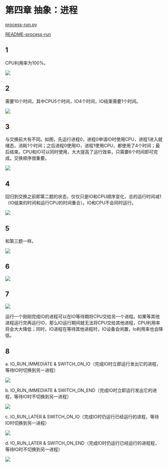 # 第四章 抽象：进程

[process-run.py](https://github.com/dqxcj/Operating_Systems_Three_Easy_Pieces_answer/tree/main/chapter4/process-run.py)

[README-process-run](https://github.com/dqxcj/Operating_Systems_Three_Easy_Pieces_answer/tree/main/chapter4/README-process-run)

## 1
CPU利用率为100%。

![](https://raw.githubusercontent.com/dqxcj/Study/test/test2/test7/test8/202209071259739.png)

## 2
需要10个时间，其中CPU5个时间，IO4个时间，IO结束需要1个时间。

![](https://raw.githubusercontent.com/dqxcj/Study/test/test2/test7/test8/202209071303600.png)

## 3
与交换前大有不同。如图，先运行进程0，进程0申请IO时使用CPU，进程1进入就绪态，消耗1个时间；之后进程0使用IO，进程1使用CPU，都使用了4个时间；最后结束。CPU和IO可以同时使用，大大提高了运行效率，只需要6个时间即可完成。交换顺序很重要。

![](https://raw.githubusercontent.com/dqxcj/Study/test/test2/test7/test8/202209071311706.png)

## 4
回归到交换之前即第二题的状态，仅仅只是IO和CPU顺序变化，总的运行时间减1（IO结束的时间和运行CPU的时间重合）。IO和CPU不会同时运行。

![](https://raw.githubusercontent.com/dqxcj/Study/test/test2/test7/test8/202209071316321.png)

## 5
和第三题一样。

![](https://raw.githubusercontent.com/dqxcj/Study/test/test2/test7/test8/202209071317427.png)

## 6
![](https://raw.githubusercontent.com/dqxcj/Study/test/test2/test7/test8/202209071717946.png)

## 7
![](https://raw.githubusercontent.com/dqxcj/Study/test/test2/test7/test8/202209071720959.png)

运行一个刚刚完成IO的进程可以在IO等待期将CPU交给另一个进程。如果等其他进程运行完再运行IO，那么IO运行期间就无法将CPU交给其他进程，CPU利用率将会大大降低；同时，IO进程在等待其他进程时，IO设备会闲置，Io利用率也会降低。

## 8
a. IO_RUN_IMMEDIATE & SWITCH_ON_IO（完成IO时立即运行发出它的进程，等待IO时切换到另一进程）

![](https://raw.githubusercontent.com/dqxcj/Study/test/test2/test7/test8/202209071749094.png)

b. IO_RUN_IMMEDIATE & SWITCH_ON_END（完成IO时立即运行发出它的进程，等待IO时不切换到另一进程）

![](https://raw.githubusercontent.com/dqxcj/Study/test/test2/test7/test8/202209071751861.png)

c. IO_RUN_LATER & SWITCH_ON_IO（完成IO时仍运行已经运行的进程，等待IO时切换到另一进程）

![](https://raw.githubusercontent.com/dqxcj/Study/test/test2/test7/test8/202209071752080.png)

d. IO_RUN_LATER & SWITCH_ON_END（完成IO时仍运行已经运行的进程程，等待IO时不切换到另一进程）

![](https://raw.githubusercontent.com/dqxcj/Study/test/test2/test7/test8/202209071753996.png)
